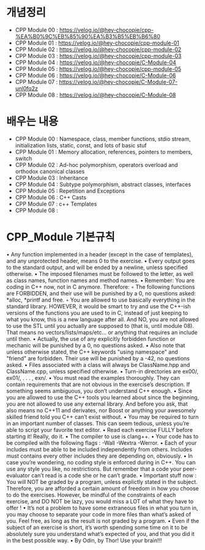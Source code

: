 # 개념정리
* CPP Module 00 : https://velog.io/@hey-chocopie/cpp-%EA%B0%9C%EB%85%90%EA%B3%B5%EB%B6%80
* CPP Module 01 : https://velog.io/@hey-chocopie/cpp-module-01
* CPP Module 02 : https://velog.io/@hey-chocopie/cpp-module-02
* CPP Module 03 : https://velog.io/@hey-chocopie/cpp-module-03
* CPP Module 04 : https://velog.io/@hey-chocopie/C-Module-04
* CPP Module 05 : https://velog.io/@hey-chocopie/cpp-module-05
* CPP Module 06 : https://velog.io/@hey-chocopie/C-Module-06
* CPP Module 07 : https://velog.io/@hey-chocopie/C-Module-07-unl0fq2z
* CPP Module 08 : https://velog.io/@hey-chocopie/C-Module-08

# 배우는 내용
* CPP Module 00 : Namespace, class, member functions, stdio stream, initialization lists, static, const, and lots of basic stuf
* CPP Module 01 : Memory allocation, references, pointers to members, switch
* CPP Module 02 : Ad-hoc polymorphism, operators overload and orthodox canonical classes
* CPP Module 03 : Inheritance
* CPP Module 04 : Subtype polymorphism, abstract classes, interfaces
* CPP Module 05 : Repetition and Exceptions
* CPP Module 06 : C++ Casts
* CPP Module 07 : c++ Templates
* CPP Module 08 : 

# CPP_Module 기본규칙
• Any function implemented in a header (except in the case of templates), and any
unprotected header, means 0 to the exercise.
• Every output goes to the standard output, and will be ended by a newline, unless
specified otherwise.
• The imposed filenames must be followed to the letter, as well as class names, function names and method names.
• Remember: You are coding in C++ now, not in C anymore. Therefore:
◦ The following functions are FORBIDDEN, and their use will be punished by
a 0, no questions asked: *alloc, *printf and free.
◦ You are allowed to use basically everything in the standard library. HOWEVER, it would be smart to try and use the C++-ish versions of the functions
you are used to in C, instead of just keeping to what you know, this is a
new language after all. And NO, you are not allowed to use the STL until
you actually are supposed to (that is, until module 08). That means no vectors/lists/maps/etc... or anything that requires an include <algorithm> until
then.
• Actually, the use of any explicitly forbidden function or mechanic will be punished
by a 0, no questions asked.
• Also note that unless otherwise stated, the C++ keywords "using namespace" and
"friend" are forbidden. Their use will be punished by a -42, no questions asked.
• Files associated with a class will always be ClassName.hpp and ClassName.cpp,
unless specified otherwise.
• Turn-in directories are ex00/, ex01/, . . . , exn/.
• You must read the examples thoroughly. They can contain requirements that are
not obvious in the exercise’s description. If something seems ambiguous, you don’t
understand C++ enough.
• Since you are allowed to use the C++ tools you learned about since the beginning,
you are not allowed to use any external library. And before you ask, that also means no C++11 and derivates, nor Boost or anything your awesomely skilled friend told
you C++ can’t exist without.
• You may be required to turn in an important number of classes. This can seem
tedious, unless you’re able to script your favorite text editor.
• Read each exercise FULLY before starting it! Really, do it.
• The compiler to use is clang++.
• Your code has to be compiled with the following flags : -Wall -Wextra -Werror.
• Each of your includes must be able to be included independently from others.
Includes must contains every other includes they are depending on, obviously.
• In case you’re wondering, no coding style is enforced during in C++. You can use
any style you like, no restrictions. But remember that a code your peer-evaluator
can’t read is a code she or he can’t grade.
• Important stuff now : You will NOT be graded by a program, unless explictly
stated in the subject. Therefore, you are afforded a certain amount of freedom in
how you choose to do the exercises. However, be mindful of the constraints of each
exercise, and DO NOT be lazy, you would miss a LOT of what they have to offer !
• It’s not a problem to have some extraneous files in what you turn in, you may
choose to separate your code in more files than what’s asked of you. Feel free, as
long as the result is not graded by a program.
• Even if the subject of an exercise is short, it’s worth spending some time on it to
be absolutely sure you understand what’s expected of you, and that you did it in
the best possible way.
• By Odin, by Thor! Use your brain!!!
